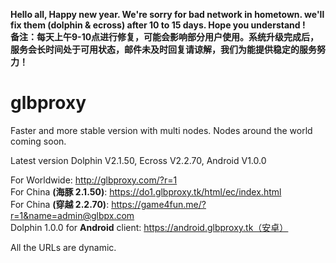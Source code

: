 <b style='red'>Hello all, Happy new year. We're sorry for bad network in hometown. we'll fix them (dolphin & ecross) after 10 to 15 days. Hope you understand !
<br>备注：每天上午9-10点进行修复，可能会影响部分用户使用。系统升级完成后，服务会长时间处于可用状态，邮件未及时回复请谅解，我们为能提供稳定的服务努力！ </b>
# glbproxy
Faster and more stable version with multi nodes. Nodes around the world coming soon.

Latest version Dolphin V2.1.50, Ecross V2.2.70, Android V1.0.0

For Worldwide: http://glbproxy.com/?r=1 <br>
For China <b>(海豚 2.1.50)</b>: https://do1.glbproxy.tk/html/ec/index.html<br>
For China <b>(穿越 2.2.70)</b>: https://game4fun.me/?r=1&name=admin@glbpx.com<br>
Dolphin 1.0.0 for <b>Android</b> client: https://android.glbproxy.tk（安卓）

All the URLs are dynamic.

